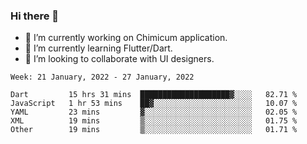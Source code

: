 ### Hi there 👋

<!--
**devcat37/devcat37** is a ✨ _special_ ✨ repository because its `README.md` (this file) appears on your GitHub profile.-->


- 🔭 I’m currently working on Chimicum application.
- 🌱 I’m currently learning Flutter/Dart.
- 👯 I’m looking to collaborate with UI designers.
<!-- - 🤔 I’m looking for help with ... -->

<!--START_SECTION:waka-->
```text
Week: 21 January, 2022 - 27 January, 2022

Dart         15 hrs 31 mins  ████████████████████▓░░░░   82.71 % 
JavaScript   1 hr 53 mins    ██▓░░░░░░░░░░░░░░░░░░░░░░   10.07 % 
YAML         23 mins         ▓░░░░░░░░░░░░░░░░░░░░░░░░   02.05 % 
XML          19 mins         ▒░░░░░░░░░░░░░░░░░░░░░░░░   01.75 % 
Other        19 mins         ▒░░░░░░░░░░░░░░░░░░░░░░░░   01.71 % 
```
<!--END_SECTION:waka-->
